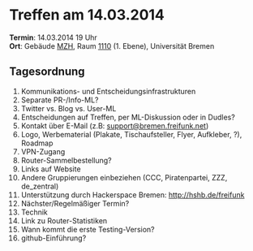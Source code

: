 # Treffen am 14.03.2014

**Termin**: 14.03.2014 19 Uhr  
**Ort**: Gebäude [MZH](http://www.openstreetmap.org/relation/3293414), Raum [1110](http://oracle-web.zfn.uni-bremen.de/lageplan/lageplan?FN=EB&Haus=MZH&Raum=1110) (1. Ebene), Universität Bremen

## Tagesordnung

1. Kommunikations- und Entscheidungsinfrastrukturen
  1. Separate PR-/Info-ML?
  2. Twitter vs. Blog vs. User-ML
  3. Entscheidungen auf Treffen, per ML-Diskussion oder in Dudles?
2. Kontakt über E-Mail (z.B: support@bremen.freifunk.net)
3. Logo, Werbematerial (Plakate, Tischaufsteller, Flyer, Aufkleber, ?), Roadmap
4. VPN-Zugang
5. Router-Sammelbestellung?
6. Links auf Website
7. Andere Gruppierungen einbeziehen (CCC, Piratenpartei, ZZZ, de_zentral)
8. Unterstützung durch Hackerspace Bremen: http://hshb.de/freifunk
9. Nächster/Regelmäßiger Termin? 
10. Technik
  1. Link zu Router-Statistiken
  2. Wann kommt die erste Testing-Version?
13. github-Einführung?